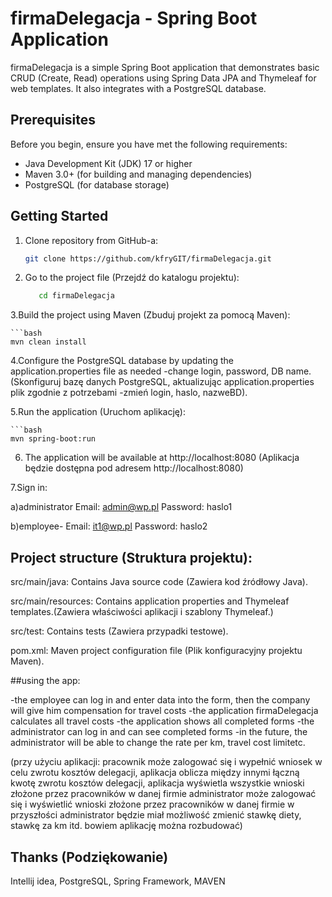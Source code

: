 # firmaDelegacja - Spring Boot Application

firmaDelegacja is a simple Spring Boot application that demonstrates basic CRUD (Create, Read)
operations using Spring Data JPA
and Thymeleaf for web templates. It also integrates with a PostgreSQL database.

## Prerequisites

Before you begin, ensure you have met the following requirements:

- Java Development Kit (JDK) 17 or higher
- Maven 3.0+ (for building and managing dependencies)
- PostgreSQL (for database storage)

## Getting Started

1. Clone repository from GitHub-a:

   ```bash
   git clone https://github.com/kfryGIT/firmaDelegacja.git

2. Go to the project file (Przejdź do katalogu projektu):
   ```bash
      cd firmaDelegacja

3.Build the project using Maven (Zbuduj projekt za pomocą Maven):

    ```bash
    mvn clean install


4.Configure the PostgreSQL database by updating the application.properties file as needed
-change login, password, DB name.
(Skonfiguruj bazę danych PostgreSQL, aktualizując application.properties plik zgodnie z potrzebami
-zmień login, haslo, nazweBD).

5.Run the application (Uruchom aplikację):

    ```bash
    mvn spring-boot:run

6. The application will be available at http://localhost:8080
   (Aplikacja będzie dostępna pod adresem http://localhost:8080)

7.Sign in:

a)administrator
Email: admin@wp.pl  Password: haslo1

b)employee- 
Email: it1@wp.pl  Password: haslo2

## Project structure (Struktura projektu):

src/main/java: Contains Java source code (Zawiera kod źródłowy Java).

src/main/resources: Contains application properties and Thymeleaf templates.(Zawiera właściwości aplikacji i szablony Thymeleaf.)

src/test: Contains tests (Zawiera przypadki testowe).

pom.xml: Maven project configuration file (Plik konfiguracyjny projektu Maven).

##using the app:

-the employee can log in and enter data into the form, then the company will give him
compensation for travel costs
-the application firmaDelegacja calculates all travel costs
-the application shows all completed forms
-the administrator can log in and can see completed forms
-in the future, the administrator will be able to change the rate per km, travel cost limitetc.

(przy użyciu aplikacji:
pracownik może zalogować się i wypełnić wniosek w celu zwrotu kosztów delegacji,
aplikacja oblicza między innymi łączną kwotę zwrotu kosztów delegacji,
aplikacja wyświetla wszystkie wnioski złożone przez pracowników w danej firmie
administrator może zalogować się i wyświetlić wnioski złożone przez pracowników w danej firmie
w przyszłości administrator będzie miał możliwość zmienić stawkę diety, stawkę za km itd.
bowiem aplikację można rozbudować)


## Thanks (Podziękowanie)
Intellij idea, PostgreSQL, Spring Framework, MAVEN 